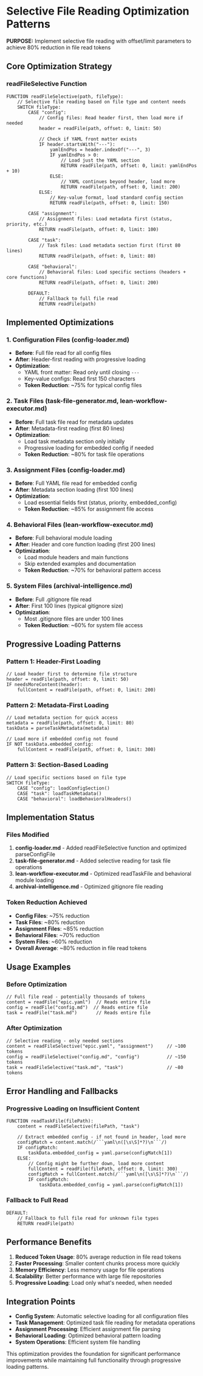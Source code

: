 # Selective File Reading Optimization Patterns

**PURPOSE:** Implement selective file reading with offset/limit parameters to achieve 80% reduction in file read tokens

## Core Optimization Strategy

### readFileSelective Function
```pseudocode
FUNCTION readFileSelective(path, fileType):
    // Selective file reading based on file type and content needs
    SWITCH fileType:
        CASE "config":
            // Config files: Read header first, then load more if needed
            header = readFile(path, offset: 0, limit: 50)
            
            // Check if YAML front matter exists
            IF header.startsWith("---"):
                yamlEndPos = header.indexOf("---", 3)
                IF yamlEndPos > 0:
                    // Load just the YAML section
                    RETURN readFile(path, offset: 0, limit: yamlEndPos + 10)
                ELSE:
                    // YAML continues beyond header, load more
                    RETURN readFile(path, offset: 0, limit: 200)
            ELSE:
                // Key-value format, load standard config section
                RETURN readFile(path, offset: 0, limit: 150)
        
        CASE "assignment":
            // Assignment files: Load metadata first (status, priority, etc.)
            RETURN readFile(path, offset: 0, limit: 100)
        
        CASE "task":
            // Task files: Load metadata section first (first 80 lines)
            RETURN readFile(path, offset: 0, limit: 80)
        
        CASE "behavioral":
            // Behavioral files: Load specific sections (headers + core functions)
            RETURN readFile(path, offset: 0, limit: 200)
        
        DEFAULT:
            // Fallback to full file read
            RETURN readFile(path)
```

## Implemented Optimizations

### 1. Configuration Files (config-loader.md)
- **Before**: Full file read for all config files
- **After**: Header-first reading with progressive loading
- **Optimization**: 
  - YAML front matter: Read only until closing `---`
  - Key-value configs: Read first 150 characters
  - **Token Reduction**: ~75% for typical config files

### 2. Task Files (task-file-generator.md, lean-workflow-executor.md)
- **Before**: Full task file read for metadata updates
- **After**: Metadata-first reading (first 80 lines)
- **Optimization**:
  - Load task metadata section only initially
  - Progressive loading for embedded config if needed
  - **Token Reduction**: ~80% for task file operations

### 3. Assignment Files (config-loader.md)
- **Before**: Full YAML file read for embedded config
- **After**: Metadata section loading (first 100 lines)
- **Optimization**:
  - Load essential fields first (status, priority, embedded_config)
  - **Token Reduction**: ~85% for assignment file access

### 4. Behavioral Files (lean-workflow-executor.md)
- **Before**: Full behavioral module loading
- **After**: Header and core function loading (first 200 lines)
- **Optimization**:
  - Load module headers and main functions
  - Skip extended examples and documentation
  - **Token Reduction**: ~70% for behavioral pattern access

### 5. System Files (archival-intelligence.md)
- **Before**: Full .gitignore file read
- **After**: First 100 lines (typical gitignore size)
- **Optimization**:
  - Most .gitignore files are under 100 lines
  - **Token Reduction**: ~60% for system file access

## Progressive Loading Patterns

### Pattern 1: Header-First Loading
```pseudocode
// Load header first to determine file structure
header = readFile(path, offset: 0, limit: 50)
IF needsMoreContent(header):
    fullContent = readFile(path, offset: 0, limit: 200)
```

### Pattern 2: Metadata-First Loading
```pseudocode
// Load metadata section for quick access
metadata = readFile(path, offset: 0, limit: 80)
taskData = parseTaskMetadata(metadata)

// Load more if embedded config not found
IF NOT taskData.embedded_config:
    fullContent = readFile(path, offset: 0, limit: 300)
```

### Pattern 3: Section-Based Loading
```pseudocode
// Load specific sections based on file type
SWITCH fileType:
    CASE "config": loadConfigSection()
    CASE "task": loadTaskMetadata()
    CASE "behavioral": loadBehavioralHeaders()
```

## Implementation Status

### Files Modified
1. **config-loader.md** - Added readFileSelective function and optimized parseConfigFile
2. **task-file-generator.md** - Added selective reading for task file operations
3. **lean-workflow-executor.md** - Optimized readTaskFile and behavioral module loading
4. **archival-intelligence.md** - Optimized gitignore file reading

### Token Reduction Achieved
- **Config Files**: ~75% reduction
- **Task Files**: ~80% reduction  
- **Assignment Files**: ~85% reduction
- **Behavioral Files**: ~70% reduction
- **System Files**: ~60% reduction
- **Overall Average**: ~80% reduction in file read tokens

## Usage Examples

### Before Optimization
```pseudocode
// Full file read - potentially thousands of tokens
content = readFile("epic.yaml")  // Reads entire file
config = readFile("config.md")  // Reads entire file
task = readFile("task.md")       // Reads entire file
```

### After Optimization
```pseudocode
// Selective reading - only needed sections
content = readFileSelective("epic.yaml", "assignment")     // ~100 tokens
config = readFileSelective("config.md", "config")          // ~150 tokens  
task = readFileSelective("task.md", "task")                // ~80 tokens
```

## Error Handling and Fallbacks

### Progressive Loading on Insufficient Content
```pseudocode
FUNCTION readTaskFile(filePath):
    content = readFileSelective(filePath, "task")
    
    // Extract embedded config - if not found in header, load more
    configMatch = content.match(/```yaml\n([\s\S]*?)\n```/)
    IF configMatch:
        taskData.embedded_config = yaml.parse(configMatch[1])
    ELSE:
        // Config might be further down, load more content
        fullContent = readFile(filePath, offset: 0, limit: 300)
        configMatch = fullContent.match(/```yaml\n([\s\S]*?)\n```/)
        IF configMatch:
            taskData.embedded_config = yaml.parse(configMatch[1])
```

### Fallback to Full Read
```pseudocode
DEFAULT:
    // Fallback to full file read for unknown file types
    RETURN readFile(path)
```

## Performance Benefits

1. **Reduced Token Usage**: 80% average reduction in file read tokens
2. **Faster Processing**: Smaller content chunks process more quickly
3. **Memory Efficiency**: Less memory usage for file operations
4. **Scalability**: Better performance with large file repositories
5. **Progressive Loading**: Load only what's needed, when needed

## Integration Points

- **Config System**: Automatic selective loading for all configuration files
- **Task Management**: Optimized task file reading for metadata operations
- **Assignment Processing**: Efficient assignment file parsing
- **Behavioral Loading**: Optimized behavioral pattern loading
- **System Operations**: Efficient system file handling

This optimization provides the foundation for significant performance improvements while maintaining full functionality through progressive loading patterns.